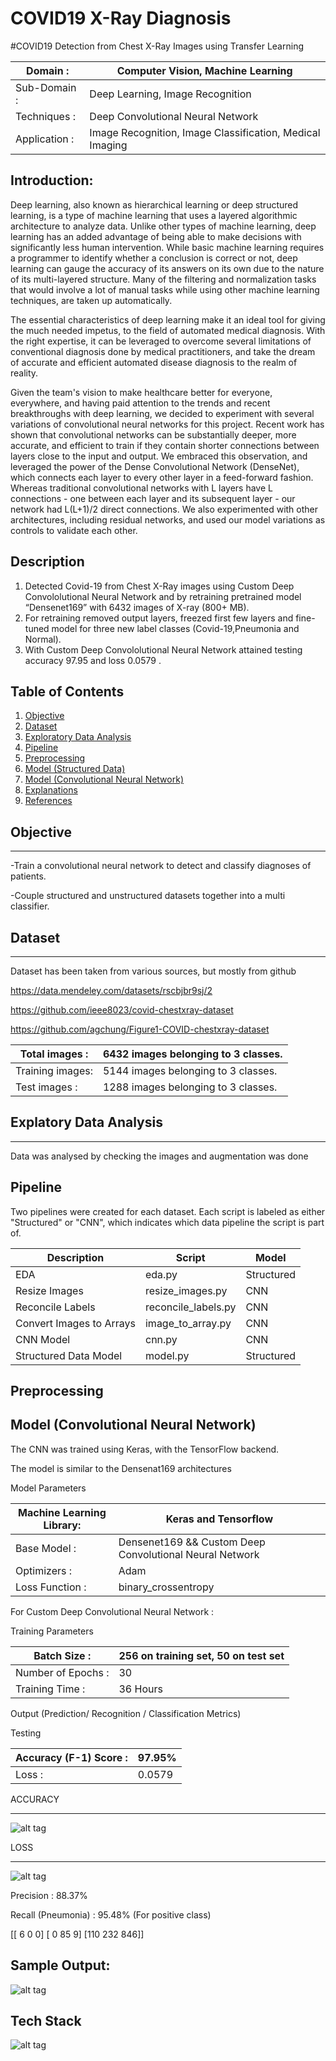 # COVID19 X-Ray Diagnosis

#COVID19 Detection from Chest X-Ray Images using Transfer Learning

Domain             :| Computer Vision, Machine Learning
--------------------|----------------------------------
Sub-Domain         :| Deep Learning, Image Recognition
Techniques         :|Deep Convolutional Neural Network
Application        :|Image Recognition, Image Classification, Medical Imaging



__Introduction:__
----------
Deep learning, also known as hierarchical learning or deep structured learning, is a type of machine learning that uses a layered algorithmic architecture to analyze data. Unlike other types of machine learning, deep learning has an added advantage of being able to make decisions with significantly less human intervention. While basic machine learning requires a programmer to identify whether a conclusion is correct or not, deep learning can gauge the accuracy of its answers on its own due to the nature of its multi-layered structure. Many of the filtering and normalization tasks that would involve a lot of manual tasks while using other machine learning techniques, are taken up automatically.

The essential characteristics of deep learning make it an ideal tool for giving the much needed impetus, to the field of automated medical diagnosis. With the right expertise, it can be leveraged to overcome several limitations of conventional diagnosis done by medical practitioners, and take the dream of accurate and efficient automated disease diagnosis to the realm of reality.

Given the team's vision to make healthcare better for everyone, everywhere, and having paid attention to the trends and recent breakthroughs with deep learning, we decided to experiment with several variations of convolutional neural networks for this project. Recent work has shown that convolutional networks can be substantially deeper, more accurate, and efficient to train if they contain shorter connections between layers close to the input and output. We embraced this observation, and leveraged the power of the Dense Convolutional Network (DenseNet), which connects each layer to every other layer in a feed-forward fashion. Whereas traditional convolutional networks with L layers have L connections - one between each layer and its subsequent layer - our network had L(L+1)/2 direct connections. We also experimented with other architectures, including residual networks, and used our model variations as controls to validate each other.



__Description__
----------
1. Detected Covid-19 from Chest X-Ray images using Custom Deep Convololutional Neural Network and by retraining pretrained model “Densenet169” with 6432 images of X-ray (800+ MB).
2. For retraining removed output layers, freezed first few layers and fine-tuned model for three new label classes (Covid-19,Pneumonia and Normal).
3. With Custom Deep Convololutional Neural Network attained testing accuracy 97.95 and loss 0.0579 .


## Table of Contents
1. [Objective](#objective)
2. [Dataset](#dataset)
3. [Exploratory Data Analysis](#exploratory-data-analysis)
4. [Pipeline](#pipeline)
5. [Preprocessing](#preprocessing)
6. [Model (Structured Data)](#model-structured-data)
7. [Model (Convolutional Neural Network)](#model-convolutional-neural-network)
8. [Explanations](#explanations)
9. [References](#references)

## __Objective__
----------
 
 -Train a convolutional neural network to detect and classify diagnoses of patients.
 
 -Couple structured and unstructured datasets together into a multi classifier.
 
 
## __Dataset__ 
-----------

Dataset has been taken from various sources, but mostly from github

https://data.mendeley.com/datasets/rscbjbr9sj/2

https://github.com/ieee8023/covid-chestxray-dataset

https://github.com/agchung/Figure1-COVID-chestxray-dataset








Total images :| 6432 images belonging to 3 classes.
--------------|--------------------------------
Training images: | 5144 images belonging to 3 classes.
Test images :| 1288 images belonging to 3 classes.

## Explatory Data Analysis
--------

Data was analysed by checking the images and augmentation was done

## Pipeline

Two pipelines were created for each dataset. Each script is labeled as either "Structured" or "CNN", which indicates which data pipeline the script is part of.

Description|	Script	|Model
-----------|--------|------
EDA	|eda.py	|Structured
Resize Images|	resize_images.py	|CNN
Reconcile Labels	|reconcile_labels.py|CNN
Convert Images to Arrays	|image_to_array.py	|CNN
CNN Model	|cnn.py	|CNN
Structured Data Model	|model.py	|Structured


## Preprocessing

## Model (Convolutional Neural Network)
The CNN was trained using Keras, with the TensorFlow backend.

The model is similar to the Densenat169 architectures


Model Parameters

Machine Learning Library:| Keras and Tensorflow
-------------------------|---------------------
Base Model              :| Densenet169 && Custom Deep Convolutional Neural Network
Optimizers              :| Adam
Loss Function           :| binary_crossentropy

For Custom Deep Convolutional Neural Network :

Training Parameters

Batch Size              : |256 on training set, 50 on test set
--------------------------|-------------------------------
Number of Epochs        :| 30
Training Time           :| 36 Hours

Output (Prediction/ Recognition / Classification Metrics)

Testing

Accuracy (F-1) Score    :| 97.95%
-------------------------|---------
Loss                    :| 0.0579

ACCURACY
__________
![alt tag](https://github.com/rgurve/COVID-X-Ray-Diagnosis/blob/main/Images/Accuracy.png)

LOSS
__________
![alt tag](https://github.com/rgurve/COVID-X-Ray-Diagnosis/blob/main/Images/Loss.png)

Precision               : 88.37%                    

Recall (Pneumonia)      : 95.48% (For positive class)

[[  6   0   0]
 [  0  85   9]
 [110 232 846]]
 
 Sample Output:
 -------------
![alt tag](https://github.com/rgurve/COVID-X-Ray-Diagnosis/blob/main/Images/Prediction.png)
 
 Tech Stack
 ---------
 
 ![alt tag](https://github.com/gregwchase/nih-chest-xray/raw/master/data/tech_stack.jpg)
 
 
